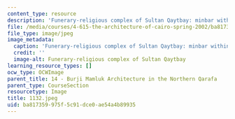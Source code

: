 ```yaml
---
content_type: resource
description: 'Funerary-religious complex of Sultan Qaytbay: minbar within the mosque.'
file: /media/courses/4-615-the-architecture-of-cairo-spring-2002/ba817359975f5c91dce0ae54a4b89935_1132.jpeg
file_type: image/jpeg
image_metadata:
  caption: 'Funerary-religious complex of Sultan Qaytbay: minbar within the mosque.'
  credit: ''
  image-alt: Funerary-religious complex of Sultan Qaytbay
learning_resource_types: []
ocw_type: OCWImage
parent_title: 14 - Burji Mamluk Architecture in the Northern Qarafa
parent_type: CourseSection
resourcetype: Image
title: 1132.jpeg
uid: ba817359-975f-5c91-dce0-ae54a4b89935
---
```

